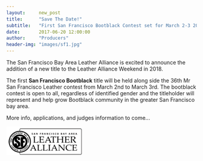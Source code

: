 ```yaml
---
layout:     new_post
title:      "Save The Date!"
subtitle:   "First San Francisco Bootblack Contest set for March 2-3 2018."
date:       2017-06-20 12:00:00
author:     "Producers"
header-img: "images/sf1.jpg"
---
```


<p>
The San Francisco Bay Area Leather Alliance is excited to announce the addition of a new title to the Leather Alliance Weekend in 2018. </p>

<p>
 The first <strong>San Francisco Bootblack</strong> title will be held along side the 36th Mr San Francisco Leather contest from March 2nd to March 3rd. The bootblack contest is open to all, regardless of identified gender and the titleholder will represent and help grow Bootblack community in the greater San Francisco bay area.
</p>

<p>
More info, applications, and judges information to come...
</p>

<img src="/images/sfba_logo.png" class="org-logo" width="200px" />
